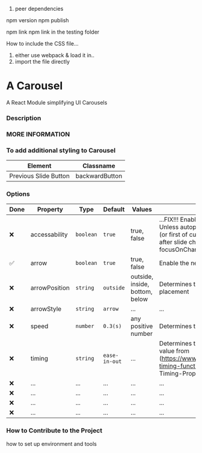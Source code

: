 1. peer dependencies


npm version
npm publish


npm link
npm link <pkg-name> in the testing folder


How to include the CSS file...
1. either use webpack & load it in..
2. import the file directly

# A Carousel
A React Module simplifying UI Carousels

### Description


### MORE INFORMATION

### To add additional styling to Carousel

| Element | Classname |
| ------- | --------- |
| Previous Slide Button | backwardButton |

### Options

| Done | Property | Type | Default | Values | Description |
| ---- | -------- | ---- | ------- | ------ | ----------- |
| ❌ | accessability | `boolean` | `true` | true, false | ...FIX!!! Enables tabbing and arrow key navigation. Unless autoplay: true, sets browser focus to current slide (or first of current slide set, if multiple slidesToShow) after slide change. For full a11y compliance enable focusOnChange in addition to this. |
| ✅ | arrow | `boolean` | `true` | true, false | Enable the next and previous buttons on the carousel |
| ❌ | arrowPosition | `string` | `outside` | outside, inside, bottom, below | Determines the location of the next/prev arrow placement |
| ❌ | arrowStyle | `string` | `arrow` | ... | ... |
| ❌ | speed | `number` | `0.3(s)` | any positive number | Determines the transition speed of the slides in seconds |
| ❌ | timing | `string` | `ease-in-out` | ... | Determines the transition timing function; can take any value from (https://www.w3schools.com/cssref/css3_pr_transition-timing-function.asp, "W3School CSS Transition-Timing-Property") |
| ❌ | ... | ... | ... | ... | ... |
| ❌ | ... | ... | ... | ... | ... |
| ❌ | ... | ... | ... | ... | ... |
| ❌ | ... | ... | ... | ... | ... |


### How to Contribute to the Project

how to set up environment and tools